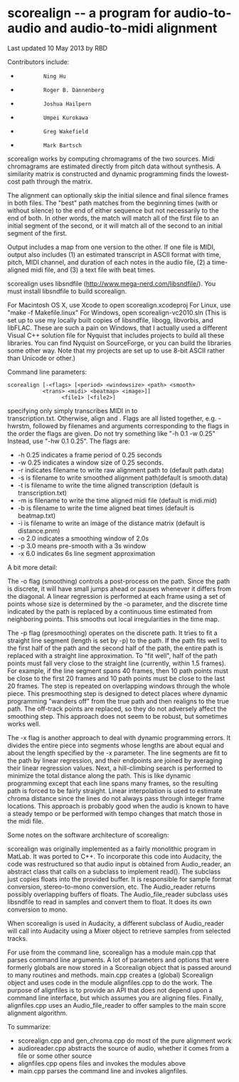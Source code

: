 # scorealign -- a program for audio-to-audio and audio-to-midi alignment

Last updated 10 May 2013 by RBD

Contributors include: 
-             Ning Hu
-             Roger B. Dannenberg
-             Joshua Hailpern
-             Umpei Kurokawa
-             Greg Wakefield
-             Mark Bartsch
 
scorealign works by computing chromagrams of the two sources. Midi chromagrams
are estimated directly from pitch data without synthesis. A similarity matrix
is constructed and dynamic programming finds the lowest-cost path through the
matrix.

The alignment can optionally skip the initial silence and final silence 
frames in both files. The "best" path matches from the beginning times
(with or without silence) to the end of either sequence but not
necessarily to the end of both. In other words, the match will match
all of the first file to an initial segment of the second, or it will
match all of the second to an initial segment of the first.

Output includes a map from one version to the other. If one file is MIDI, 
output also includes (1) an estimated transcript in ASCII format with time, 
pitch, MIDI channel, and duration of each notes in the audio file, (2) a
time-aligned midi file, and (3) a text file with beat times.

scorealign uses libsndfile (http://www.mega-nerd.com/libsndfile/). You must
install libsndfile to build scorealign.

For Macintosh OS X, use Xcode to open scorealign.xcodeproj
For Linux, use "make -f Makefile.linux"
For Windows, open scorealign-vc2010.sln (This is set up to use my locally built
copies of libsndfile, libogg, libvorbis, and libFLAC. These are such a pain on
Windows, that I actually used a different Visual C++ solution file for Nyquist
that includes projects to build all these libraries. You can find Nyquist on
SourceForge, or you can build the libraries some other way. Note that my
projects are set up to use 8-bit ASCII rather than Unicode or other.)

Command line parameters:
```
scorealign [-<flags> [<period> <windowsize> <path> <smooth> 
           <trans> <midi> <beatmap> <image>]] 
                 <file1> [<file2>]
```
   specifying only <file1> simply transcribes MIDI in <file1> to  
   transcription.txt. Otherwise, align <file1> and <file2>.
   Flags are all listed together, e.g. -hwrstm, followed by filenames
   and arguments corresponding to the flags in the order the flags are
   given. Do not try something like "-h 0.1 -w 0.25" Instead, use
   "-hw 0.1 0.25". The flags are:

   - -h 0.25 indicates a frame period of 0.25 seconds
   - -w 0.25 indicates a window size of 0.25 seconds. 
   - -r indicates filename to write raw alignment path to (default path.data)
   - -s is filename to write smoothed alignment path(default is smooth.data)
   - -t is filename to write the time aligned transcription (default is transcription.txt)
   - -m is filename to write the time aligned midi file (default is midi.mid)
   - -b is filename to write the time aligned beat times (default is beatmap.txt)
   - -i is filename to write an image of the distance matrix 
         (default is distance.pnm)
   - -o 2.0 indicates a smoothing window of 2.0s
   - -p 3.0 means pre-smooth with a 3s window
   - -x 6.0 indicates 6s line segment approximation
   
A bit more detail:

The -o flag (smoothing) controls a post-process on the path. Since the
path is discrete, it will have small jumps ahead or pauses whenever it
differs from the diagonal. A linear regression is performed at each frame
using a set of points whose size is determined by the -o parameter, and the
discrete time indicated by the path is replaced by a continuous time estimated
from neighboring points. This smooths out local irregularities in the time
map.

The -p flag (presmoothing) operates on the discrete path. It tries to fit a 
straight line segment (length is set by -p) to the path. If the path fits
well to the first half of the path and the second half of the path, the 
entire path is replaced with a straight line approximation. To "fit well",
half of the path points must fall very close to the straight line (currently,
within 1.5 frames). For example, if the line segment spans 40 frames, then 10
path points must be close to the first 20 frames and 10 path points must be 
close to the last 20 frames. The step is repeated on overlapping windows
through the whole piece. This presmoothing step is designed to detect
places where dynamic programming "wanders off" from the true path and then
realigns to the true path. The off-track points are replaced, so they do not
adversely affect the smoothing step. This approach does not seem to be 
robust, but sometimes works well.

The -x flag is another approach to deal with dynamic programming errors. It
divides the entire piece into segments whose lengths are about equal and about
the length specified by the -x parameter. The line segments are fit to the
path by linear regression, and their endpoints are joined by averaging their
linear regression values. Next, a hill-climbing search is performed to 
minimize the total distance along the path. This is like dynamic programming
except that each line spans many frames, so the resulting path is forced to 
be fairly straight. Linear interpolation is used to estimate chroma distance
since the lines do not always pass through integer frame locations. This 
approach is probably good when the audio is known to have a steady tempo or 
be performed with tempo changes that match those in the midi file.

Some notes on the software architecture of scorealign:

scorealign was originally implemented as a fairly monolithic program
in MatLab. It was ported to C++. To incorporate this code into Audacity,
the code was restructured so that audio input is obtained from
Audio\_reader, an abstract class that calls on a subclass to implement
read(). The subclass just copies floats into the provided buffer. It is
responsible for sample format conversion, stereo-to-mono conversion, etc.
The Audio\_reader returns possibly overlapping buffers of floats. The
Audio\_file\_reader subclass uses libsndfile to read in samples and convert
them to float. It does its own conversion to mono.

When scorealign is used in Audacity, a different subclass of Audio_reader
will call into Audacity using a Mixer object to retrieve samples from
selected tracks.

For use from the command line, scorealign has a module main.cpp that 
parses command line arguments. A lot of parameters and options that 
were formerly globals are now stored in a Scorealign object that is
passed around to many routines and methods. main.cpp creates a (global)
Scorealign object and uses code in the module alignfiles.cpp to do the
work. The purpose of alignfiles is to provide an API that does not 
depend upon a command line interface, but which assumes you are aligning
files. Finally, alignfiles.cpp uses an Audio\_file\_reader to offer
samples to the main score alignment algorithm.

To summarize:
-  scorealign.cpp and gen_chroma.cpp do most of the pure alignment work
-  audioreader.cpp abstracts the source of audio, whether it comes from a file or some other source
-  alignfiles.cpp opens files and invokes the modules above
-  main.cpp parses the command line and invokes alignfiles.

